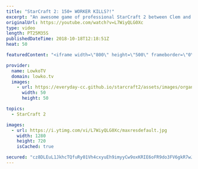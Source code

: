 ```yaml
---
title: "StarCraft 2: 150+ WORKER KILLS?!"
excerpt: "An awesome game of professional StarCraft 2 between Clem and Bly. Subscribe for more videos: http://lowko.tv/youtube Drone rush vs Drone rush: https://goo.gl/GsDVVk  Not many SCVs and Drones were spared in this game. In this video I cast a game of professional StarCraft 2 between a Zerg and a Terran"
originalUrl: https://youtube.com/watch?v=L7WiyQLG0Xc
type: video
length: PT25M35S
publishedDateTime: 2018-10-18T12:18:51Z
heat: 50

featuredContent: "<iframe width=\"800\" height=\"500\" frameborder=\"0\" src=\"https://www.youtube.com/embed/L7WiyQLG0Xc\" allow=\"accelerometer; autoplay; encrypted-media; gyroscope; picture-in-picture\" allowfullscreen></iframe>"

provider:
  name: LowkoTV
  domain: lowko.tv
  images:
    - url: https://everyday-cc.github.io/starcraft2/assets/images/organizations/lowko.tv-50x50.jpg
      width: 50
      height: 50

topics:
  - StarCraft 2

images:
  - url: https://i.ytimg.com/vi/L7WiyQLG0Xc/maxresdefault.jpg
    width: 1280
    height: 720
    isCached: true

secured: "cz8DLEuL1JkhcTQfuRy01Vh4cxyuEh9imyyCw9oxKRIE6oFR9do3FV6gkR7wJT11Bzehyoxi+JFSST0Q/dQ5SznbXs6ZycL6J+m6JwYBrH+aXVFXfXon536PkZSdnTdGfHf8IRDNWtT2OBtFym+tiirFpZCGamzxO/UDGt2YO0NjO7PGmqUycWo58hko86S8nwNmZojQMz+Dz2PkDAYiz9pkLcX2hVuCp1O1p9apR2S9MWKG9CpSWZmYNM0srHRPUqJXBaOfM14WMGQCw/Z/Ld9TOd7caU13Tbx2uEJoxHlg7aT4h1GZ7pLHlP7u0T4VYD8B9JCafrOsdq4sc3GYfBAUdM4q/yT9F/H+bGK1vqFXuxPeatk7GfTZqu45zC5Nc7zNF/um43cRAWF723d5lLSQHTeC9yAALZzdjIF0Ny0=;yHxDrp3/1mZWpr3ACp02vw=="
---
```



